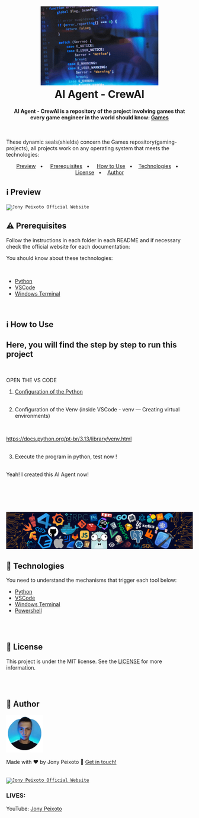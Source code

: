 <h1 align="center">
    <img alt="Full-Stack GitHub README" src="https://github.com/jonypeixoto/jonypeixoto/blob/main/assets/crewai.gif" />
    <br>
    AI Agent - CrewAI
</h1>

<h4 align="center">
AI Agent - CrewAI is a repository of the project involving games that every game engineer in the world should know:
   <a href="https://en.wikipedia.org/wiki/Game">Games</a>
</h4>

<br/> 

<p>These dynamic seals(shields) concern the Games repository(gaming-projects), all projects work on any operating system that meets the technologies:</p>

<p align="center">
  <a href="#information_source-repositories">Preview</a>&nbsp;&nbsp;&nbsp;• &nbsp;&nbsp;&nbsp;
  <a href="#warning-prerequisites">Prerequisites</a>&nbsp;&nbsp;&nbsp;• &nbsp;&nbsp;&nbsp;
  <a href="#information_source-how-to-use">How to Use</a>&nbsp;&nbsp;&nbsp;•&nbsp;&nbsp;&nbsp;
  <a href="#rocket-technologies">Technologies</a>&nbsp;&nbsp;&nbsp;•&nbsp;&nbsp;&nbsp;
  <a href="#memo-license">License</a>&nbsp;&nbsp;&nbsp;•&nbsp;&nbsp;&nbsp;
  <a href="#star2-author">Author</a>
</p>

##  :information_source: Preview

  <code><img alt="Jony Peixoto Official Website" align="center" height="400" width="700" 
src="https://github.com/jonypeixoto/jonypeixoto/blob/main/assets/events-crewai.gif">
 </code>

## :warning: Prerequisites

Follow the instructions in each folder in each README and if necessary check the official website for each documentation:

You should know about these technologies:

<br/>

- [Python](https://www.java.com/en/download/manual.jsp)
- [VSCode](https://eclipseide.org/)
- [Windows Terminal](https://apps.microsoft.com/detail/9n0dx20hk701?hl=pt-BR&gl=BR)

<br/>

## :information_source: How to Use

## Here, you will find the step by step to run this project
</br>

OPEN THE VS CODE
<br/>

1. [Configuration of the Python](https://docs.python.org/3/)
<br/><br/>

2. Configuration of the Venv (inside VSCode - venv — Creating virtual environments)
<br/>

https://docs.python.org/pt-br/3.13/library/venv.html
<br/><br/>

3. Execute the program in python, test now !
<br/><br/>

Yeah! I created this AI Agent now!

<br/><br/>

<br/>

![](https://github.com/JonyPeixoto/jonypeixoto/blob/main/assets/wow.png)  


## :rocket: Technologies

You need to understand the mechanisms that trigger each tool below:

- [Python](https://www.java.com/en/download/manual.jsp)
- [VSCode](https://eclipseide.org/)
- [Windows Terminal](https://apps.microsoft.com/detail/9n0dx20hk701?hl=pt-BR&gl=BR)
- [Powershell](https://learn.microsoft.com/pt-br/powershell/scripting/install/installing-powershell-on-windows?view=powershell-7.5)

<br/><br/>

## :memo: License
This project is under the MIT license. See the [LICENSE](https://github.com/jonypeixoto/full-stack-web2-projects/blob/main/LICENSE) for more information.

<br/><br/>

## :star2: Author

<img alt="Jony Peixoto" title="Jony Peixoto" src="https://github.com/jonypeixoto/jonypeixoto/blob/main/assets/Jony-Peixoto-Projects.jpg" height="100" width="100" />

Made with ♥ by Jony Peixoto :wave: [Get in touch!](https://www.youtube.com/@JonyPeixotoTV)

<br/>

<a href="https://www.jonypeixoto.github.io" target="_blank">
  <code><img alt="Jony Peixoto Official Website" height="30" width="130" src="https://img.shields.io/badge/website-000000?style=for-the-badge&logo=About.me&logoColor=white" /></code>
</a>

<br/>

### LIVES:

YouTube: [Jony Peixoto](https://www.youtube.com/@PeixotoLab)
